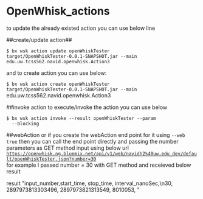 # OpenWhisk_actions

to update the already existed action you can use below line

##create/update action##

<code>$ bx wsk action update openWhiskTester target/OpenWhiskTester-0.0.1-SNAPSHOT.jar --main edu.uw.tcss562.navid.openwhisk.Action3 </code>


and to create action you can use below:

<code>$ bx wsk action create openWhiskTester target/OpenWhiskTester-0.0.1-SNAPSHOT.jar --main </code>edu.uw.tcss562.navid.openwhisk.Action3 </code>

##invoke action
to execute/invoke the action you can use below

<code>$ bx wsk action invoke --result openWhiskTester --param <inputParam> <value of that arg> --blocking</code>

##webAction 
or if you create the webAction end point for it using <code>--web true</code>
then you can call the end point directly and passing the number parameters as GET method input
using below url
<code>https://openwhisk.ng.bluemix.net/api/v1/web/navidh2%40uw.edu_dev/default/openWhiskTester.json?number=30 </code>
for example I passed number = 30 with GET method and receieved below result


result	"input_number,start_time, stop_time, interval_nanoSec,\n30, 2897973813303496, 2897973821313549, 8010053, "
